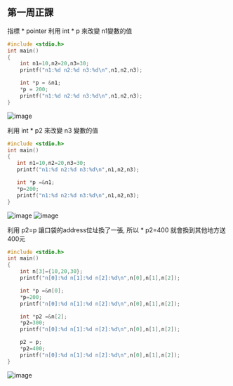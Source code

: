 ## 第一周正課

指標 * pointer
利用 int * p 來改變 n1變數的值 
```c
#include <stdio.h>
int main()
{
    int n1=10,n2=20,n3=30;
    printf("n1:%d n2:%d n3:%d\n",n1,n2,n3);

    int *p = &n1;
    *p = 200;
    printf("n1:%d n2:%d n3:%d\n",n1,n2,n3);
}
```
![image](https://user-images.githubusercontent.com/71545492/111335650-842ef200-86af-11eb-98cc-3f79d42da2e5.png)


利用 int * p2 來改變 n3 變數的值
```c
#include <stdio.h>
int main()
{
   int n1=10,n2=20,n3=30;
   printf("n1:%d n2:%d n3:%d\n",n1,n2,n3);

   int *p =&n1;
   *p=200;
   printf("n1:%d n2:%d n3:%d\n",n1,n2,n3);
}
```
![image](https://user-images.githubusercontent.com/71545492/111337059-b8ef7900-86b0-11eb-8658-e14aee2b8d07.png)
![image](https://user-images.githubusercontent.com/71545492/111336439-35ce2300-86b0-11eb-8a74-7db4ebae0847.png)

利用 p2=p 讓口袋的address位址換了一張, 所以 * p2=400 就會換到其他地方送400元
```c
#include <stdio.h>
int main()
{
    int n[3]={10,20,30};
    printf("n[0]:%d n[1]:%d n[2]:%d\n",n[0],n[1],n[2]);

    int *p =&n[0];
    *p=200;
    printf("n[0]:%d n[1]:%d n[2]:%d\n",n[0],n[1],n[2]);

    int *p2 =&n[2];
    *p2=300;
    printf("n[0]:%d n[1]:%d n[2]:%d\n",n[0],n[1],n[2]);

    p2 = p;
    *p2=400;
    printf("n[0]:%d n[1]:%d n[2]:%d\n",n[0],n[1],n[2]);
}
```
![image](https://user-images.githubusercontent.com/71545492/111336720-7168ed00-86b0-11eb-8316-ee9f08a74aac.png)
